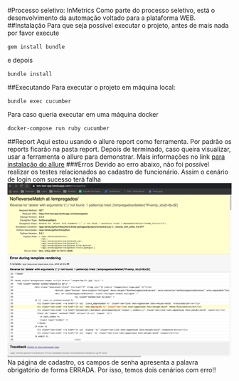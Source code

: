 #Processo seletivo: InMetrics
Como parte do processo seletivo, está o desenvolvimento
da automação voltado para a plataforma WEB.
##Instalação
Para que seja possível executar o projeto, antes de mais nada
por favor execute
```` shell
gem install bundle
````
e depois
```` shell
bundle install
````
##Executando
Para executar o projeto em máquina local:
```` shell
bundle exec cucumber
````
Para caso queria executar em uma máquina docker
```` shell
docker-compose run ruby cucumber
````
##Report
Aqui estou usando o allure report como ferramenta. Por 
padrão os reports ficarão na pasta report. Depois de terminado, caso
queira visualizar, usar a ferramenta o allure para demonstrar. Mais
informações no link [para instalação do allure](https://docs.qameta.io/allure/)
###Erros
Devido ao erro abaixo, não foi possível realizar os testes
relacionados ao cadastro de funcionário. Assim o cenário de login com sucesso
terá falha
![img.png](docs/img.png)
Na página de cadastro, os campos de senha apresenta a palavra
obrigatório de forma ERRADA. Por isso, temos dois cenários com erro!!